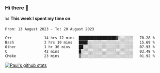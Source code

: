 ### Hi there 👋

📊 **This week I spent my time on**
<!--START_SECTION:waka-->

```txt
From: 13 August 2023 - To: 20 August 2023

C++               14 hrs 12 mins  █████████████████▓░░░░░░░   70.28 %
Bash              3 hrs 10 mins   ████░░░░░░░░░░░░░░░░░░░░░   15.69 %
Other             1 hr 36 mins    ██░░░░░░░░░░░░░░░░░░░░░░░   07.93 %
C                 42 mins         █░░░░░░░░░░░░░░░░░░░░░░░░   03.48 %
CMake             23 mins         ▒░░░░░░░░░░░░░░░░░░░░░░░░   01.92 %
```

<!--END_SECTION:waka-->


[![Paul's github stats](https://github-readme-stats.vercel.app/api?username=mickeyouyou&theme=dracula&show_icons=true)](https://github.com/anuraghazra/github-readme-stats)
